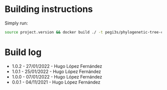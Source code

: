# Building instructions

Simply run:

```bash
source project.version && docker build ./ -t pegi3s/phylogenetic-tree-collapser:${PTC_DOCKER_IMAGE_VERSION} --build-arg PTC_VERSION=${PTC_DOCKER_IMAGE_VERSION} --build-arg PTC_JAR_VERSION=${PTC_JAR_VERSION} && docker tag pegi3s/phylogenetic-tree-collapser:${PTC_DOCKER_IMAGE_VERSION} pegi3s/phylogenetic-tree-collapser
```

# Build log

- 1.0.2 - 27/01/2022 - Hugo López Fernández
- 1.0.1 - 25/01/2022 - Hugo López Fernández
- 1.0.0 - 07/01/2022 - Hugo López Fernández
- 0.0.1 - 04/11/2021 - Hugo López Fernández
